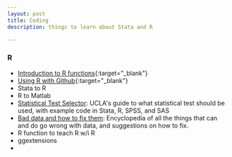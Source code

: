 ```yaml
---
layout: post
title: Coding
description: things to learn about Stata and R

---
```


### R
- [Introduction to R functions](http://adv-r.had.co.nz/Vocabulary.html){:target="_blank"}
- [Using R with Github](http://r-pkgs.had.co.nz/git.html){:target="_blank"}
- Stata to R
- R to Matlab
- [Statistical Test Selector](http://www.ats.ucla.edu/stat/mult_pkg/whatstat/): UCLA's guide to what statistical test should be used, with example code in Stata, R, SPSS, and SAS
- [Bad data and how to fix them](https://github.com/Quartz/bad-data-guide): Encyclopedia of all the things that can and do go wrong with data, and suggestions on how to fix.
- R function to teach R w/i R
- ggextensions
- 

